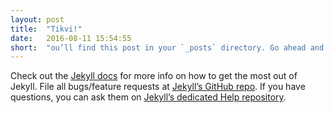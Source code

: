 ```yaml
---
layout: post
title:  "Tikvi!"
date:   2016-08-11 15:54:55
short:  "ou’ll find this post in your `_posts` directory. Go ahead and edit it and re-build the site to see your changes. You can"
---
```




Check out the [Jekyll docs][jekyll] for more info on how to get the most out of Jekyll. File all bugs/feature requests at [Jekyll’s GitHub repo][jekyll-gh]. If you have questions, you can ask them on [Jekyll’s dedicated Help repository][jekyll-help].

[jekyll]:      http://jekyllrb.com
[jekyll-gh]:   https://github.com/jekyll/jekyll
[jekyll-help]: https://github.com/jekyll/jekyll-help
